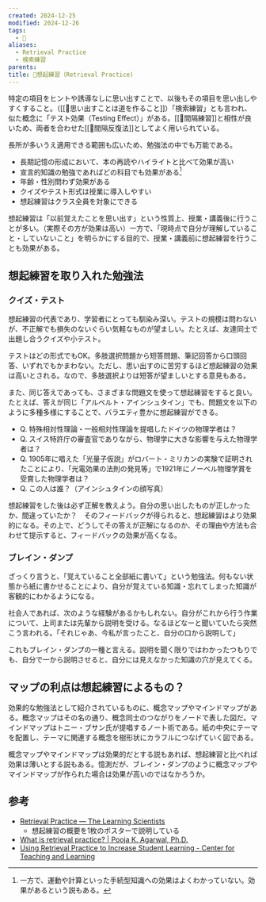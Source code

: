 ```yaml
---
created: 2024-12-25
modified: 2024-12-26
tags:
  - 📝
aliases:
  - Retrieval Practice
  - 検索練習
parents: 
title: 📝想起練習（Retrieval Practice)
---
```

特定の項目をヒントや誘導なしに思い出すことで、以後もその項目を思い出しやすくすること。（[[💭思い出すことは道を作ること]]）「検索練習」とも言われ、似た概念に「テスト効果（Testing Effect）」がある。[[📝間隔練習]]と相性が良いため、両者を合わせた[[📝間隔反復法]]としてよく用いられている。

長所が多いうえ適用できる範囲も広いため、勉強法の中でも万能である。
- 長期記憶の形成において、本の再読やハイライトと比べて効果が高い
- 宣言的知識の勉強であればどの科目でも効果がある[^math-pe]
- 年齢・性別問わず効果がある
- クイズやテスト形式は授業に導入しやすい
- 想起練習はクラス全員を対象にできる

[^math-pe]: 一方で、運動や計算といった手続型知識への効果はよくわかっていない。効果があるという説もある。

想起練習は「以前覚えたことを思い出す」という性質上、授業・講義後に行うことが多い。（実際その方が効果は高い）一方で、「現時点で自分が理解していること・していないこと」を明らかにする目的で、授業・講義前に想起練習を行うことも効果がある。

## 想起練習を取り入れた勉強法
### クイズ・テスト
想起練習の代表であり、学習者にとっても馴染み深い。テストの規模は問わないが、不正解でも損失のないぐらい気軽なものが望ましい。たとえば、友達同士で出題し合うクイズや小テスト。

テストはどの形式でもOK。多肢選択問題から短答問題、筆記回答から口頭回答、いずれでもかまわない。ただし、思い出すのに苦労するほど想起練習の効果は高いとされる。なので、多肢選択よりは短答が望ましいとする意見もある。

また、同じ答えであっても、さまざまな問題文を使って想起練習をすると良い。たとえば、答えが同じ「アルベルト・アインシュタイン」でも、問題文を以下のように多種多様にすることで、バラエティ豊かに想起練習ができる。

- Q. 特殊相対性理論・一般相対性理論を提唱したドイツの物理学者は？
- Q. スイス特許庁の審査官でありながら、物理学に大きな影響を与えた物理学者は？
- Q. 1905年に唱えた「光量子仮説」がロバート・ミリカンの実験で証明されたことにより、「光電効果の法則の発見等」で1921年にノーベル物理学賞を受賞した物理学者は？
- Q. この人は誰？（アインシュタインの顔写真）

想起練習をした後は必ず正解を教えよう。自分の思い出したものが正しかったか、間違っていたか？　そのフィードバックが得られると、想起練習はより効果的になる。その上で、どうしてその答えが正解になるのか、その理由や方法も合わせて提示すると、フィードバックの効果が高くなる。

### ブレイン・ダンプ
ざっくり言うと、「覚えていること全部紙に書いて」という勉強法。何もない状態から紙に書かせることにより、自分が覚えている知識・忘れてしまった知識が客観的にわかるようになる。

社会人であれば、次のような経験があるかもしれない。自分がこれから行う作業について、上司または先輩から説明を受ける。なるほどなーと聞いていたら突然こう言われる。「それじゃあ、今私が言ったこと、自分の口から説明して」

これもブレイン・ダンプの一種と言える。説明を聞く限りではわかったつもりでも、自分で一から説明させると、自分には見えなかった知識の穴が見えてくる。

## マップの利点は想起練習によるもの？
効果的な勉強法として紹介されているものに、概念マップやマインドマップがある。概念マップはその名の通り、概念同士のつながりをノードで表した図だ。マインドマップはトニー・ブサン氏が提唱するノート術である。紙の中央にテーマを配置し、テーマに関連する概念を樹形状にカラフルにつなげていく図である。

概念マップやマインドマップは効果的だとする説もあれば、想起練習と比べれば効果は薄いとする説もある。憶測だが、ブレイン・ダンプのように概念マップやマインドマップが作られた場合は効果が高いのではなかろうか。

## 参考
- [Retrieval Practice — The Learning Scientists](https://www.learningscientists.org/retrieval-practice)
	- 想起練習の概要を1枚のポスターで説明している
- [What is retrieval practice? \| Pooja K. Agarwal, Ph.D.](https://www.retrievalpractice.org/why-it-works)
- [Using Retrieval Practice to Increase Student Learning - Center for Teaching and Learning](https://ctl.wustl.edu/resources/using-retrieval-practice-to-increase-student-learning/)